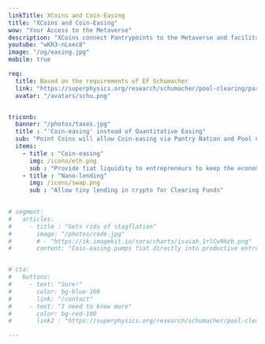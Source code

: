 ```yaml
---
linkTitle: XCoins and Coin-Easing
title: "XCoins and Coin-Easing"
wow: "Your Access to the Metaverse"
description: "XCoins connect Pantrypoints to the Metaverse and facilitates Pantrypoints World"
youtube: "wKR3-nLxec8"
image: "/og/easing.jpg"
mobile: true

req:
  title: Based on the requirements of EF Schumacher
  link: "https://superphysics.org/research/schumacher/pool-clearing/part-1"
  avatar: "/avatars/schu.png"  


triconb:
  banner: "/photos/taxes.jpg"
  title : "'Coin-easing' instead of Quantitative Easing"
  sub: "Point Coins will allow Coin-easing via Pantry Nation and Pool Clearing via Pantry World"
  items:
    - title : "Coin-easing"
      img: /icons/eth.png
      sub : "Provide fiat liquidity to entrepreneurs to keep the economy going"     
    - title : "Nano-lending"
      img: /icons/swap.png
      sub : "Allow tiny lending in crypto for Clearing Funds"
      

# segment:
#   articles:
#     - title : "Gets rids of stagflation"
#       image: "/photos/code.jpg"
#       # - "https://ik.imagekit.io/sora/charts/isaiah_1rlCw9Hzb.png"
#       content: "Coin-easing pumps fiat directly into productive entrepreneurs so that they can scale and produce more goods and services for society. This is different from Quantitative Easing which pumps money into banks, and Universal Basic Income which pumps money into unproductive people."


# cta:
#   buttons:
#     - text: "Sure!"
#       color: bg-blue-100
#       link: "/contact"
#     - text: "I need to know more"
#       color: bg-red-100    
#       link2 : "https://superphysics.org/research/schumacher/pool-clearing/part-1"

---
```


